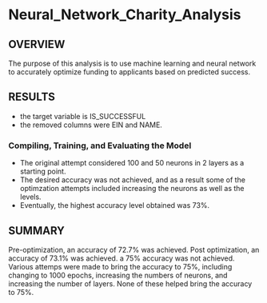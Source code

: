 # Neural_Network_Charity_Analysis
## OVERVIEW
The purpose of this analysis is to use machine learning and neural network to accurately optimize funding to applicants based on predicted success.

## RESULTS
- the target variable is IS_SUCCESSFUL
- the removed columns were EIN and NAME.

### Compiling, Training, and Evaluating the Model
- The original attempt considered 100 and 50 neurons in 2 layers as a starting point. 
- The desired accuracy was not achieved, and as a result some of the optimzation attempts included increasing the neurons as well as the levels.
- Eventually, the highest accuracy level obtained was 73%.

## SUMMARY

Pre-optimization, an accuracy of 72.7% was achieved. Post optimization, an accuracy of 73.1% was achieved. a 75% accuracy was not achieved. Various attemps were made to bring the accuracy to 75%, including changing to 1000 epochs, increasing the numbers of neurons, and increasing the number of layers. None of these helped bring the accuracy to 75%.
